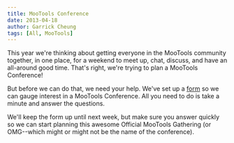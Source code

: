 ```yaml
---
title: MooTools Conference
date: 2013-04-18
author: Garrick Cheung
tags: [All, MooTools]
---
```

This year we're thinking about getting everyone in the MooTools community together, in one place, for a weekend to meet up, chat, discuss, and have an all-around good time. That's right, we're trying to plan a MooTools Conference!

But before we can do that, we need your help. We've set up a [form](https://docs.google.com/forms/d/1idslnn9d1_F4GvXowzA9m2fPrupXzTbCOvn7N-5r-y0/viewform) so we can gauge interest in a MooTools Conference. All you need to do is take a minute and answer the questions.

We'll keep the form up until next week, but make sure you answer quickly so we can start planning this awesome Official MooTools Gathering (or OMG--which might or might not be the name of the conference).
